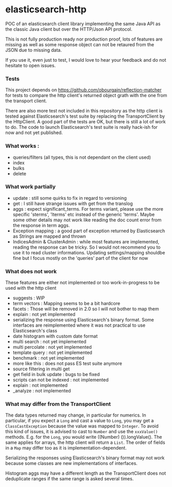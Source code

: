 elasticsearch-http
==================

POC of an elasticsearch client library implementing the same Java API as the classic Java client but over the HTTP/Json API protocol.

This is not fully production ready nor production proof, lots of features are missing as well as some response object can not be retaured from the JSON due to missing data.

If you use it, even just to test, I would love to hear your feedback and do not hesitate to open issues.

### Tests
This project depends on https://github.com/obourgain/reflection-matcher for tests to compare the http client's returned object grath with the one from the transport client.

There are also more test not included in this repository as the http client is tested against Elasticsearch's test suite by replacing the TransportClient by the HttpClient.
A good part of the tests are OK, but there is still a lot of work to do.
The code to launch Elasticsearch's test suite is really hack-ish for now and not yet published.

### What works :
* queries/filters (all types, this is not dependant on the client used)
* index
* bulks
* delete

### What work partially
* update : still some quirks to fix in regard to versioning
* get : I still have strange issues with get from the translog
* aggs : expect significant_terms. For terms variant, please use the more specific 'sterms', 'lterms' etc instead of the generic 'terms'. Maybe some other details may not work like reading the doc count error from the response in term aggs.
* Exception mapping : a good part of exception returned by Elasticsearch as Strings are mapped and thrown
* IndicesAdmin & ClusterAdmin : while most features are implemented, reading the response can be tricky. So I would not recommend you to use it to read cluster informations. Updating settings/mapping shouldbe fine but I focus mostly on the 'queries' part of the client for now

### What does not work
These features are either not implemented or too work-in-progress to be used with the http client
* suggests : WIP
* term vectors : Mapping seems to be a bit hardcore
* facets : Those will be removed in 2.0 so I will not bother to map them
* explain : not yet implemented
* serializing the response using Elasticsearch's binary format. Some interfaces are reimplemented where it was not practical to use Elasticsearch's class
* date histogram with custom date format
* multi search : not yet implemented
* multi percolate : not yet implemented
* template query : not yet implemented
* benchmark : not yet implemented
* more like this : does not pass ES test suite anymore
* source filtering in multi get
* get field in bulk update : bugs to be fixed
* scripts can not be indexed : not implemented
* explain : not implemented
* _analyze : not implemented

### What may differ from the TransportClient
The data types returned may change, in particular for numerics.
In particular, if you expect a `Long` and cast a value to `Long`, you may get a `ClassCastException` because the value was mapped to `Integer`.
To avoid this kind of issues, it is advised to cast to `Number` and use the `xxxValue()` methods. E.g. for the `Long`, you would write ((Number) <someMethod>()).longValue().
The same applies for arrays, the http client will return a `List`.
The order of fields in a `Map` may differ too as it is implementation-dependent.

Serializing the responses using Elasticsearch's binary format may not work because some classes are new implementations of interfaces.

Histogram aggs may have a different length as the TransportClient does not deduplicate ranges if the same range is asked several times.
